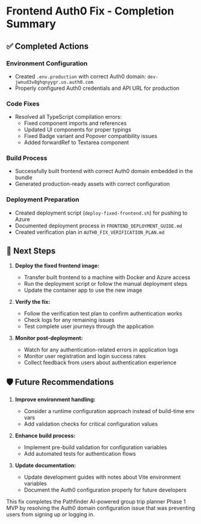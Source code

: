 # Frontend Auth0 Fix - Completion Summary

## ✅ Completed Actions

### Environment Configuration
- Created `.env.production` with correct Auth0 domain: `dev-jwnud3v8ghqnyygr.us.auth0.com`
- Properly configured Auth0 credentials and API URL for production

### Code Fixes
- Resolved all TypeScript compilation errors:
  - Fixed component imports and references
  - Updated UI components for proper typings
  - Fixed Badge variant and Popover compatibility issues
  - Added forwardRef to Textarea component

### Build Process
- Successfully built frontend with correct Auth0 domain embedded in the bundle
- Generated production-ready assets with correct configuration

### Deployment Preparation
- Created deployment script (`deploy-fixed-frontend.sh`) for pushing to Azure
- Documented deployment process in `FRONTEND_DEPLOYMENT_GUIDE.md`
- Created verification plan in `AUTH0_FIX_VERIFICATION_PLAN.md`

## 🔄 Next Steps

1. **Deploy the fixed frontend image:**
   - Transfer built frontend to a machine with Docker and Azure access
   - Run the deployment script or follow the manual deployment steps
   - Update the container app to use the new image

2. **Verify the fix:**
   - Follow the verification test plan to confirm authentication works
   - Check logs for any remaining issues
   - Test complete user journeys through the application

3. **Monitor post-deployment:**
   - Watch for any authentication-related errors in application logs
   - Monitor user registration and login success rates
   - Collect feedback from users about authentication experience

## 🛡️ Future Recommendations

1. **Improve environment handling:**
   - Consider a runtime configuration approach instead of build-time env vars
   - Add validation checks for critical configuration values

2. **Enhance build process:**
   - Implement pre-build validation for configuration variables
   - Add automated tests for authentication flows

3. **Update documentation:**
   - Update development guides with notes about Vite environment variables
   - Document the Auth0 configuration properly for future developers

This fix completes the Pathfinder AI-powered group trip planner Phase 1 MVP by resolving the Auth0 domain configuration issue that was preventing users from signing up or logging in.
